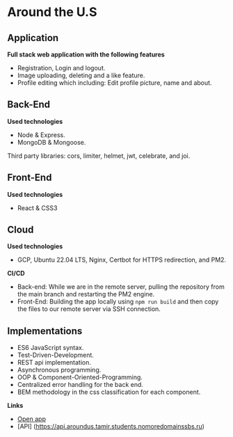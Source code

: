 # Around the U.S

## Application

**Full stack web application with the following features**

- Registration, Login and logout.
- Image uploading, deleting and a like feature.
- Profile editing which including: Edit profile picture, name and about.

## Back-End

**Used technologies**

- Node & Express.
- MongoDB & Mongoose.

Third party libraries: cors, limiter, helmet, jwt, celebrate, and joi.

## Front-End

**Used technologies**

- React & CSS3

## Cloud

**Used technologies**

- GCP, Ubuntu 22.04 LTS, Nginx, Certbot for HTTPS redirection, and PM2.

**CI/CD**

- Back-end: While we are in the remote server, pulling the repository from the main branch and restarting the PM2 engine.
- Front-End: Building the app locally using `npm run build` and then copy the files to our remote server via SSH connection.

## Implementations

- ES6 JavaScript syntax.
- Test-Driven-Development.
- REST api implementation.
- Asynchronous programming.
- OOP & Component-Oriented-Programming.
- Centralized error handling for the back end.
- BEM methodology in the css classification for each component.

**Links**

- [Open app](https://aroundus.tamir.students.nomoredomainssbs.ru)
- [API] (https://api.aroundus.tamir.students.nomoredomainssbs.ru)
